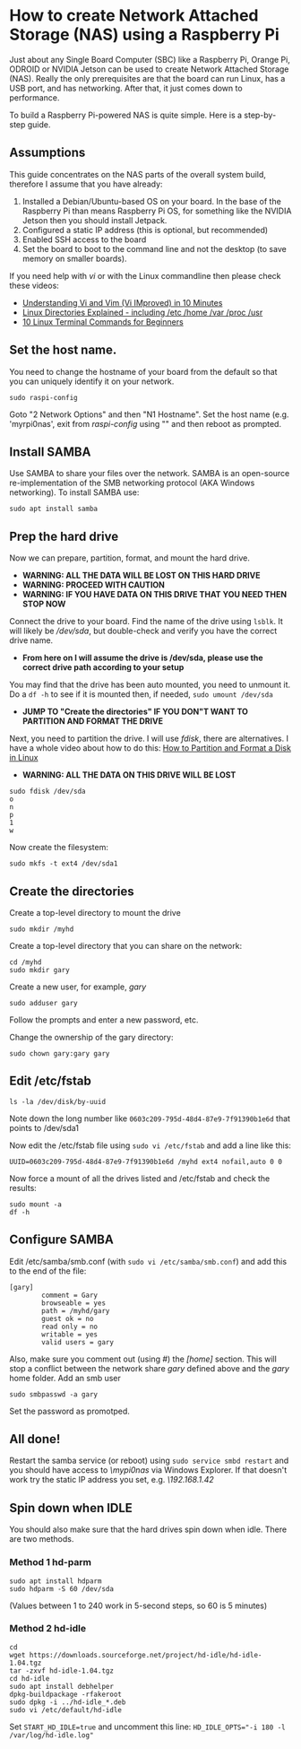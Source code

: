 # How to create Network Attached Storage (NAS) using a Raspberry Pi

Just about any Single Board Computer (SBC) like a Raspberry Pi, Orange Pi, ODROID or NVIDIA Jetson can be used to create Network Attached Storage (NAS). Really the only prerequisites are that the board can run Linux, has a USB port, and has networking. After that, it just comes down to performance.

To build a Raspberry Pi-powered NAS is quite simple. Here is a step-by-step guide.

## Assumptions
This guide concentrates on the NAS parts of the overall system build, therefore I assume that you have already:

1. Installed a Debian/Ubuntu-based OS on your board. In the base of the Raspberry Pi than means Raspberry Pi OS, for something like the NVIDIA Jetson then you should install Jetpack.
2. Configured a static IP address (this is optional, but recommended)
3. Enabled SSH access to the board
4. Set the board to boot to the command line and not the desktop (to save memory on smaller boards).

If you need help with _vi_ or with the Linux commandline then please check these videos:

+ [Understanding Vi and Vim (Vi IMproved) in 10 Minutes](https://youtu.be/nbph7RYWhwM)
+ [Linux Directories Explained - including /etc /home /var /proc /usr](https://youtu.be/PEaixsvzRUk)
+ [10 Linux Terminal Commands for Beginners](https://youtu.be/CpTfQ-q6MPU)

## Set the host name.
You need to change the hostname of your board from the default so that you can uniquely identify it on your network.
```
sudo raspi-config
```

Goto "2 Network Options" and then "N1 Hostname". Set the host name (e.g. 'myrpi0nas', exit from _raspi-config_ using "<FINISH>" and then reboot as prompted.

## Install SAMBA
Use SAMBA to share your files over the network. SAMBA is an open-source re-implementation of the SMB networking protocol (AKA Windows networking). To install SAMBA use:
```
sudo apt install samba
```

## Prep the hard drive
Now we can prepare, partition, format, and mount the hard drive.

+ **WARNING: ALL THE DATA WILL BE LOST ON THIS HARD DRIVE**
+ **WARNING: PROCEED WITH CAUTION**
+ **WARNING: IF YOU HAVE DATA ON THIS DRIVE THAT YOU NEED THEN STOP NOW**

Connect the drive to your board. Find the name of the drive using `lsblk`. It will likely be _/dev/sda_, but double-check and verify you have the correct drive name.

+ **From here on I will assume the drive is /dev/sda, please use the correct drive path according to your setup**

You may find that the drive has been auto mounted, you need to unmount it. Do a `df -h` to see if it is mounted then, if needed, `sudo umount /dev/sda`

+ **JUMP TO "Create the directories" IF YOU DON"T WANT TO PARTITION AND FORMAT THE DRIVE**

Next, you need to partition the drive. I will use _fdisk_, there are alternatives. I have a whole video about how to do this: [How to Partition and Format a Disk in Linux](https://www.youtube.com/watch?v=JCFlsslBvX8)

+ **WARNING: ALL THE DATA ON THIS DRIVE WILL BE LOST**

```
sudo fdisk /dev/sda
o
n
p
1
w
```

Now create the filesystem:

```
sudo mkfs -t ext4 /dev/sda1
```

## Create the directories
Create a top-level directory to mount the drive

```
sudo mkdir /myhd
```

Create a top-level directory that you can share on the network:

```
cd /myhd
sudo mkdir gary
```

Create a new user, for example, _gary_
```
sudo adduser gary
```

Follow the prompts and enter a new password, etc.

Change the ownership of the gary directory:

```
sudo chown gary:gary gary
```

## Edit /etc/fstab
```
ls -la /dev/disk/by-uuid
```

Note down the long number like `0603c209-795d-48d4-87e9-7f91390b1e6d` that points to /dev/sda1

Now edit the /etc/fstab file using `sudo vi /etc/fstab` and add a line like this:

```
UUID=0603c209-795d-48d4-87e9-7f91390b1e6d /myhd ext4 nofail,auto 0 0
```

Now force a mount of all the drives listed and /etc/fstab and check the results:

```
sudo mount -a
df -h
```

## Configure SAMBA
Edit /etc/samba/smb.conf (with `sudo vi /etc/samba/smb.conf`) and add this to the end of the file:

```
[gary]
        comment = Gary
        browseable = yes
        path = /myhd/gary
        guest ok = no
        read only = no
        writable = yes
        valid users = gary
```

Also, make sure you comment out (using #) the _[home]_ section. This will stop a conflict between the network share _gary_ defined above and the _gary_ home folder.
Add an smb user 

```
sudo smbpasswd -a gary
```

Set the password as promotped.

## All done!
Restart the samba service (or reboot) using `sudo service smbd restart` and you should have access to _\\mypi0nas_ via Windows Explorer. If that doesn't work try the static IP address you set, e.g. _\\192.168.1.42_


## Spin down when IDLE
You should also make sure that the hard drives spin down when idle. There are two methods.

### Method 1 hd-parm
```
sudo apt install hdparm
sudo hdparm -S 60 /dev/sda
```

(Values between 1 to 240 work in 5-second steps, so 60 is 5 minutes)
### Method 2 hd-idle

```
cd
wget https://downloads.sourceforge.net/project/hd-idle/hd-idle-1.04.tgz
tar -zxvf hd-idle-1.04.tgz
cd hd-idle
sudo apt install debhelper
dpkg-buildpackage -rfakeroot
sudo dpkg -i ../hd-idle_*.deb
sudo vi /etc/default/hd-idle
```

Set `START_HD_IDLE=true` and uncomment this line: `HD_IDLE_OPTS="-i 180 -l /var/log/hd-idle.log"`
